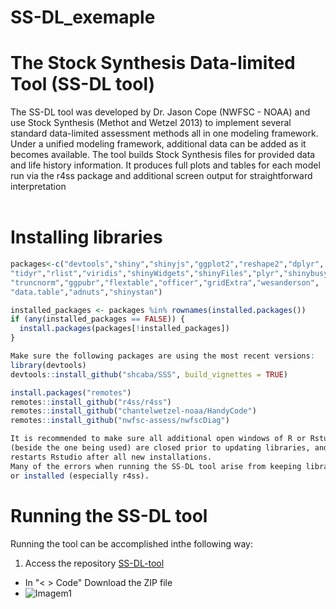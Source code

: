 # SS-DL_exemaple
# The Stock Synthesis Data-limited Tool (SS-DL tool)

The SS-DL tool was developed by Dr. Jason Cope (NWFSC - NOAA) and use Stock Synthesis (Methot and Wetzel 2013) to implement several standard data-limited assessment methods all in one modeling framework. Under a unified modeling framework, additional data can be added as it becomes available. The tool builds Stock Synthesis files for provided data and life history information. It produces full plots and tables for each model run via the r4ss package and additional screen output for straightforward interpretation
<br></br>
# Installing libraries 
```R
packages<-c("devtools","shiny","shinyjs","ggplot2","reshape2","dplyr",
"tidyr","rlist","viridis","shinyWidgets","shinyFiles","plyr","shinybusy",
"truncnorm","ggpubr","flextable","officer","gridExtra","wesanderson",
"data.table","adnuts","shinystan")

installed_packages <- packages %in% rownames(installed.packages())
if (any(installed_packages == FALSE)) {
  install.packages(packages[!installed_packages])
}

Make sure the following packages are using the most recent versions:
library(devtools)
devtools::install_github("shcaba/SSS", build_vignettes = TRUE)

install.packages("remotes")
remotes::install_github("r4ss/r4ss")
remotes::install_github("chantelwetzel-noaa/HandyCode")
remotes::install_github("nwfsc-assess/nwfscDiag")

It is recommended to make sure all additional open windows of R or Rstudio 
(beside the one being used) are closed prior to updating libraries, and that one 
restarts Rstudio after all new installations. 
Many of the errors when running the SS-DL tool arise from keeping libraries updated 
or installed (especially r4ss).
```

# Running the SS-DL tool

Running the tool can be accomplished inthe following way:

1. Access the repository [SS-DL-tool](https://github.com/shcaba/SS-DL-tool)

 - In "< > Code" Download the ZIP file
 - ![Imagem1](https://github.com/EidiK/SS-DL_example/assets/102596784/36aee7f9-2188-40e6-8fac-0892a75f4ec8)
